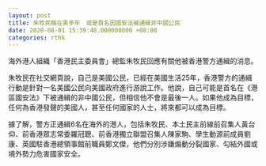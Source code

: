 ```yaml
---
layout: post
title: 朱牧民稱在美多年　或是首名因國安法被通緝非中國公民
date: 2020-08-01 15:39:48.000000000 +08:00
categories: rthk
---
```


海外港人組織「香港民主委員會」總監朱牧民回應有關他被香港警方通緝的消息。

朱牧民在社交網頁說，自己是美國公民，已經在美國生活25年，香港警方的通緝行動是針對一名美國公民向美國政府進行游說工作。他說，自己可能是首名在《港區國安法》下被通緝的非中國公民，但相信他不會是最後一人。如果他成為目標，任何為香港發聲的美國人，甚至任何國家的人士，將來都可以成為目標。

據了解，警方正通緝6名在海外的港人，包括朱牧民、本土民主前線前召集人黃台仰、前香港眾志常委羅冠聰、前香港獨立聯盟召集人陳家駒、學生動源前成員劉康、英國駐香港總領事館前職員鄭文傑，他們分別涉嫌煽動分裂國家、勾結外國或境外勢力危害國家安全。　

